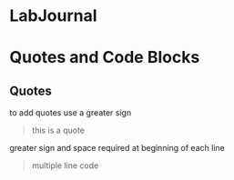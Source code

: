 # LabJournal

# Quotes and Code Blocks
## Quotes
to add quotes use a greater sign 
> this is a quote

greater sign and space required at beginning of each line
> multiple
> line code
